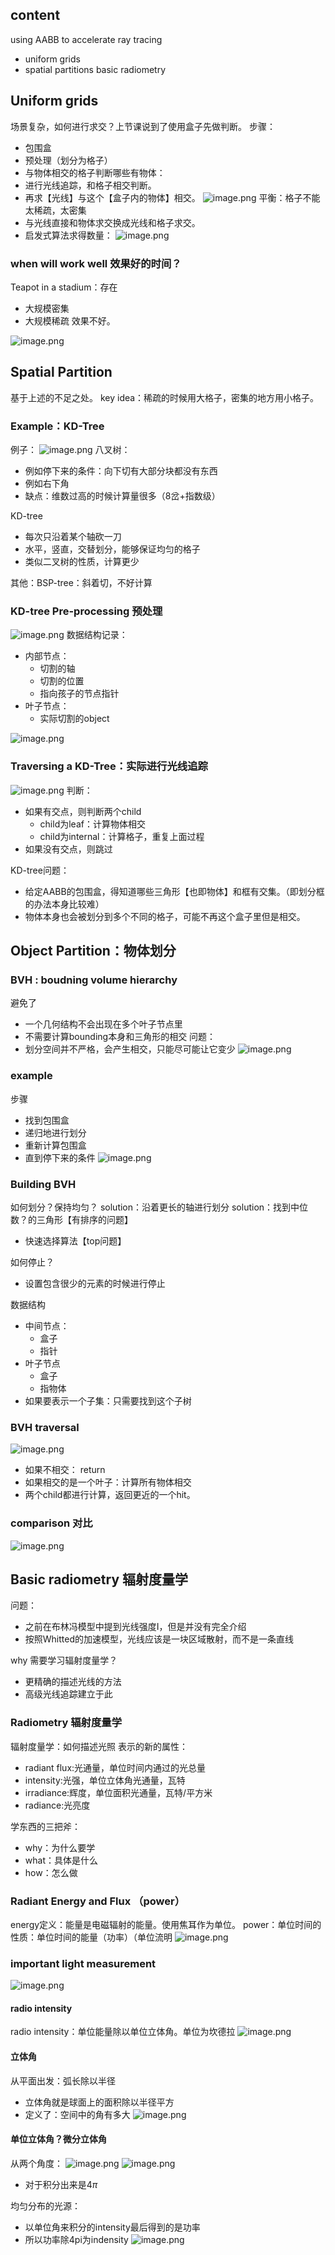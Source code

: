 ## content
using AABB to accelerate ray tracing
- uniform grids
- spatial partitions
basic radiometry

## Uniform grids
场景复杂，如何进行求交？上节课说到了使用盒子先做判断。
步骤：
- 包围盒
- 预处理（划分为格子）
- 与物体相交的格子判断哪些有物体：
- 进行光线追踪，和格子相交判断。
- 再求【光线】与这个【盒子内的物体】相交。
![image.png](https://gitee.com/dontt/picgo-img-bed/raw/master/img/20241104215001.png)
平衡：格子不能太稀疏，太密集
- 与光线直接和物体求交换成光线和格子求交。
- 启发式算法求得数量：
![image.png](https://gitee.com/dontt/picgo-img-bed/raw/master/img/20241104215228.png)
### when will work well 效果好的时间？
Teapot in a stadium：存在
- 大规模密集
- 大规模稀疏
效果不好。

![image.png](https://gitee.com/dontt/picgo-img-bed/raw/master/img/20241104215437.png)

## Spatial Partition
基于上述的不足之处。
key idea：稀疏的时候用大格子，密集的地方用小格子。
### Example：KD-Tree
例子：
![image.png](https://gitee.com/dontt/picgo-img-bed/raw/master/img/20241104215650.png)
八叉树：
- 例如停下来的条件：向下切有大部分块都没有东西
- 例如右下角
- 缺点：维数过高的时候计算量很多（8岔+指数级）

KD-tree
- 每次只沿着某个轴砍一刀
- 水平，竖直，交替划分，能够保证均匀的格子
- 类似二叉树的性质，计算更少

其他：BSP-tree：斜着切，不好计算

### KD-tree Pre-processing 预处理

![image.png](https://gitee.com/dontt/picgo-img-bed/raw/master/img/20241104220236.png)
数据结构记录：
- 内部节点：
	- 切割的轴
	- 切割的位置
	- 指向孩子的节点指针
- 叶子节点：
	- 实际切割的object

![image.png](https://gitee.com/dontt/picgo-img-bed/raw/master/img/20241104220421.png)

### Traversing a KD-Tree：实际进行光线追踪

![image.png](https://gitee.com/dontt/picgo-img-bed/raw/master/img/20241104220851.png)
判断：
- 如果有交点，则判断两个child
	- child为leaf：计算物体相交
	- child为internal：计算格子，重复上面过程
- 如果没有交点，则跳过

KD-tree问题：
- 给定AABB的包围盒，得知道哪些三角形【也即物体】和框有交集。（即划分框的办法本身比较难）
- 物体本身也会被划分到多个不同的格子，可能不再这个盒子里但是相交。
## Object Partition：物体划分
### BVH : boudning volume hierarchy
避免了
- 一个几何结构不会出现在多个叶子节点里
- 不需要计算bounding本身和三角形的相交
问题：
- 划分空间并不严格，会产生相交，只能尽可能让它变少
![image.png](https://gitee.com/dontt/picgo-img-bed/raw/master/img/20241104221827.png)
### example
步骤
- 找到包围盒
- 递归地进行划分
- 重新计算包围盒
- 直到停下来的条件
![image.png](https://gitee.com/dontt/picgo-img-bed/raw/master/img/20241104221926.png)

### Building BVH
如何划分？保持均匀？
solution：沿着更长的轴进行划分
solution：找到中位数？的三角形【有排序的问题】
- 快速选择算法【top问题】

如何停止？
- 设置包含很少的元素的时候进行停止

数据结构
- 中间节点：
	- 盒子
	- 指针
- 叶子节点
	- 盒子
	- 指物体
- 如果要表示一个子集：只需要找到这个子树

### BVH traversal

![image.png](https://gitee.com/dontt/picgo-img-bed/raw/master/img/20241104222756.png)
- 如果不相交： return
- 如果相交的是一个叶子：计算所有物体相交
- 两个child都进行计算，返回更近的一个hit。

### comparison 对比

![image.png](https://gitee.com/dontt/picgo-img-bed/raw/master/img/20241104223119.png)

## Basic radiometry 辐射度量学
问题：
- 之前在布林冯模型中提到光线强度I，但是并没有完全介绍
- 按照Whitted的加速模型，光线应该是一块区域散射，而不是一条直线

why 需要学习辐射度量学？
- 更精确的描述光线的方法
- 高级光线追踪建立于此

### Radiometry 辐射度量学
辐射度量学：如何描述光照
表示的新的属性：
- radiant flux:光通量，单位时间内通过的光总量
- intensity:光强，单位立体角光通量，瓦特
- irradiance:辉度，单位面积光通量，瓦特/平方米
- radiance:光亮度

学东西的三把斧：
- why：为什么要学
- what：具体是什么
- how：怎么做

### Radiant Energy and Flux （power）
energy定义：能量是电磁辐射的能量。使用焦耳作为单位。
power：单位时间的性质：单位时间的能量（功率）（单位流明
![image.png](https://gitee.com/dontt/picgo-img-bed/raw/master/img/20241106213007.png)

### important light measurement


![image.png](https://gitee.com/dontt/picgo-img-bed/raw/master/img/20241106213240.png)

#### radio intensity
radio intensity：单位能量除以单位立体角。单位为坎德拉
![image.png](https://gitee.com/dontt/picgo-img-bed/raw/master/img/20241106213425.png)
#### 立体角
从平面出发：弧长除以半径
- 立体角就是球面上的面积除以半径平方
- 定义了：空间中的角有多大
![image.png](https://gitee.com/dontt/picgo-img-bed/raw/master/img/20241106213638.png)
#### 单位立体角？微分立体角
从两个角度：
![image.png](https://gitee.com/dontt/picgo-img-bed/raw/master/img/20241106213852.png)
![image.png](https://gitee.com/dontt/picgo-img-bed/raw/master/img/20241106213943.png)
- 对于积分出来是$4\pi$

均匀分布的光源：
- 以单位角来积分的intensity最后得到的是功率
- 所以功率除4pi为indensity
![image.png](https://gitee.com/dontt/picgo-img-bed/raw/master/img/20241106214208.png)

